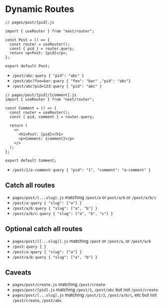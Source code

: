 # Dynamic Routes

```
// pages/post/[pid].js

import { useRouter } from "next/router";

const Post = () => {
  const router = useRouter();
  const { pid } = router.query;
  return <p>Post: {pid}</p>;
};

export default Post;
```

- `/post/abc`: `query { "pid": "abc" }`
- `/post/abc?foo=bar`: `query { "foo": "bar" ,"pid": "abc"}`
- `/post/abc?pid=123`: `query { "pid": "abc" }`

```
// pages/post/[pid]/[comment].js
import { useRouter } from "next/router";

const Comment = () => {
  const router = useRouter();
  const { pid, comment } = router.query;

  return (
    <>
      <h1>Post: {pid}</h1>
      <p>Comment: {comment}</p>
    </>
  );
};

export default Comment;
```

- `/post/1/a-comment`: `query { "pid": "1", "comment": "a-comment" }`

## Catch all routes

- `pages/post/[...slug].js` matching `/post/a` or `post/a/b` or `/post/a/b/c`
- `/post/a`: `query { "slug": ["a"] }`
- `/post/a/b`: `query { "slug": ["a", "b"] }`
- `/post/a/b/c`: `query { "slug": ["a", "b", "c"] }`

## Optional catch all routes

- `pages/post/[[...slug]].js` matching `/post` or `/post/a`, or `/post/a/b`
- `/post`: `query { }`
- `/post/a`: `query { "slug": ["a"] }`
- `/post/a/b`: `query { "slug": ["a", "b"] }`

## Caveats

- `pages/post/create.js` matching `/post/create`
- `pages/post/[pid].js` matching `/post/1`, `/post/abc` but not `/post/create`
- `pages/post/[...slug].js` matching `/post/1/2`, `/post/a/b/c`, etc but not `/post/create`, `/post/abc`
